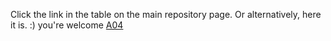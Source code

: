 Click the link in the table on the main repository page.
Or alternatively, here it is. :) you're welcome [A04](https://github.com/noirBreckin/2143-BreckinH-OOP/wiki)
